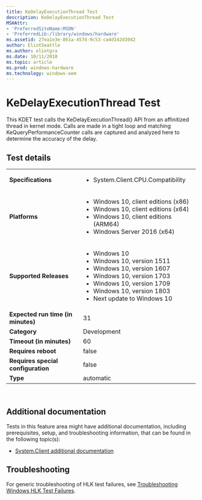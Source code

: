 ```yaml
---
title: KeDelayExecutionThread Test
description: KeDelayExecutionThread Test
MSHAttr:
- 'PreferredSiteName:MSDN'
- 'PreferredLib:/library/windows/hardware'
ms.assetid: 27ea1e3e-861a-457d-9c53-ca4d142d3042
author: EliotSeattle
ms.author: eliotgra
ms.date: 10/11/2018
ms.topic: article
ms.prod: windows-hardware
ms.technology: windows-oem
---
```


# <span id="p_hlk_test.bc56cc14-e239-40ff-b026-bb2a98ef9b1e"></span>KeDelayExecutionThread Test


This KDET test calls the KeDelayExecutionThread() API from an affinitized thread in kernel mode. Calls are made in a tight loop and matching KeQueryPerformanceCounter calls are captured and analyzed here to determine the accuracy of the delay.

## Test details
|||
|---|---|
| **Specifications**  | <ul><li>System.Client.CPU.Compatibility</li></ul> |  
| **Platforms**   | <ul><li>Windows 10, client editions (x86)</li><li>Windows 10, client editions (x64)</li><li>Windows 10, client editions (ARM64)</li><li>Windows Server 2016 (x64)</li></ul> |
| **Supported Releases** | <ul><li>Windows 10</li><li>Windows 10, version 1511</li><li>Windows 10, version 1607</li><li>Windows 10, version 1703</li><li>Windows 10, version 1709</li><li>Windows 10, version 1803</li><li>Next update to Windows 10</li></ul> |
|**Expected run time (in minutes)**| 31 |
|**Category**| Development |
|**Timeout (in minutes)**| 60 |
|**Requires reboot**| false |
|**Requires special configuration**| false |
|**Type**| automatic |

 

## <span id="Additional_documentation"></span><span id="additional_documentation"></span><span id="ADDITIONAL_DOCUMENTATION"></span>Additional documentation


Tests in this feature area might have additional documentation, including prerequisites, setup, and troubleshooting information, that can be found in the following topic(s):

-   [System.Client additional documentation](system-client-additional-documentation.md)

## <span id="Troubleshooting"></span><span id="troubleshooting"></span><span id="TROUBLESHOOTING"></span>Troubleshooting


For generic troubleshooting of HLK test failures, see [Troubleshooting Windows HLK Test Failures](..\user\troubleshooting-windows-hlk-test-failures.md).

 

 






